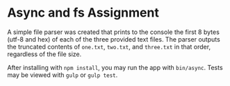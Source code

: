 # Async and fs Assignment
A simple file parser was created that prints to the console the first 8 bytes (utf-8 and hex) of each of the three provided text files. The parser outputs the truncated contents of `one.txt`, `two.txt`, and `three.txt` in that order, regardless of the file size.

After installing with `npm install`, you  may run the app with `bin/async`. Tests may be viewed with `gulp` or `gulp test`.
